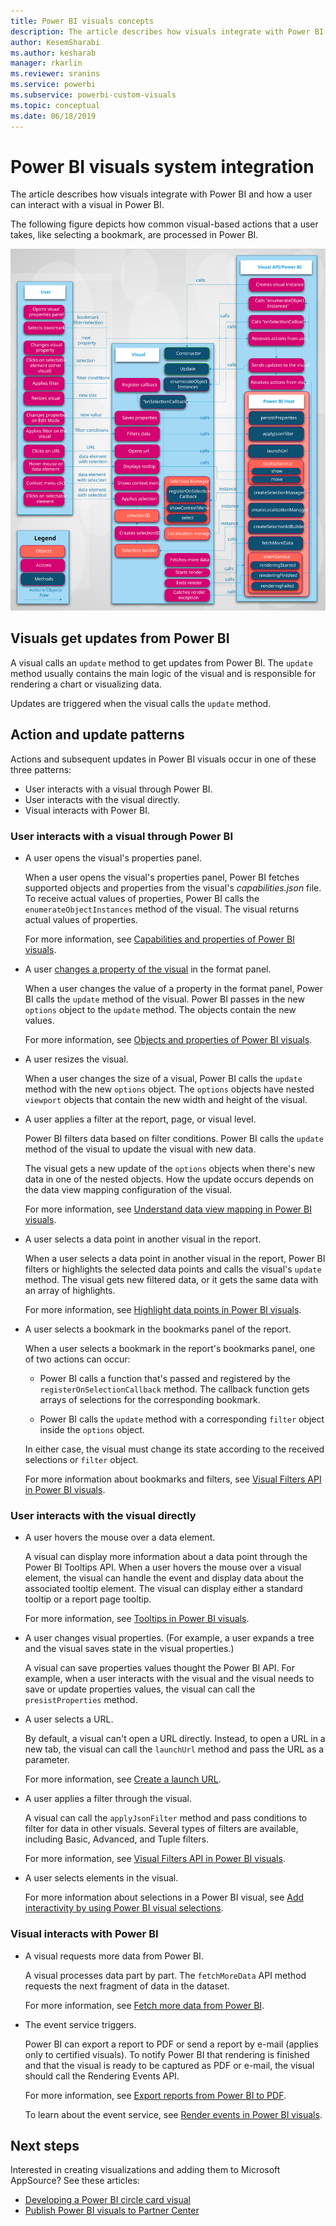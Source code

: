 ```yaml
---
title: Power BI visuals concepts
description: The article describes how visuals integrate with Power BI and how a user can interact with a visual in Power BI.
author: KesemSharabi
ms.author: kesharab
manager: rkarlin
ms.reviewer: sranins
ms.service: powerbi
ms.subservice: powerbi-custom-visuals
ms.topic: conceptual
ms.date: 06/18/2019
---
```


# Power BI visuals system integration

The article describes how visuals integrate with Power BI and how a user can interact with a visual in Power BI. 

The following figure depicts how common visual-based actions that a user takes, like selecting a bookmark, are processed in Power BI.

![Power BI visual action diagram](media/power-bi-visuals-concept/visual-concept.svg)

## Visuals get updates from Power BI

A visual calls an `update` method to get updates from Power BI. The `update` method usually contains the main logic of the visual and is responsible for rendering a chart or visualizing data.

Updates are triggered when the visual calls the `update` method.

## Action and update patterns

Actions and subsequent updates in Power BI visuals occur in one of these three patterns:

* User interacts with a visual through Power BI.
* User interacts with the visual directly.
* Visual interacts with Power BI.

### User interacts with a visual through Power BI

* A user opens the visual's properties panel.

    When a user opens the visual's properties panel, Power BI fetches supported objects and properties from the visual's *capabilities.json* file. To receive actual values of properties, Power BI calls the `enumerateObjectInstances` method of the visual. The visual returns actual values of properties.

    For more information, see [Capabilities and properties of Power BI visuals](capabilities.md).

* A user [changes a property of the visual](../../visuals/power-bi-visualization-customize-title-background-and-legend.md) in the format panel.

    When a user changes the value of a property in the format panel, Power BI calls the `update` method of the visual. Power BI passes in the new `options` object to the `update` method. The objects contain the new values.

    For more information, see [Objects and properties of Power BI visuals](objects-properties.md).

* A user resizes the visual.

    When a user changes the size of a visual, Power BI calls the `update` method with the new `options` object. The `options` objects have nested `viewport` objects that contain the new width and height of the visual.

* A user applies a filter at the report, page, or visual level.

    Power BI filters data based on filter conditions. Power BI calls the `update` method of the visual to update the visual with new data.

    The visual gets a new update of the `options` objects when there's new data in one of the nested objects. How the update occurs depends on the data view mapping configuration of the visual.

    For more information, see [Understand data view mapping in Power BI visuals](dataview-mappings.md).

* A user selects a data point in another visual in the report.

    When a user selects a data point in another visual in the report, Power BI filters or highlights the selected data points and calls the visual's `update` method. The visual gets new filtered data, or it gets the same data with an array of highlights.

    For more information, see [Highlight data points in Power BI visuals](highlight.md).

* A user selects a bookmark in the bookmarks panel of the report.

    When a user selects a bookmark in the report's bookmarks panel, one of two actions can occur:

    * Power BI calls a function that's passed and registered by the `registerOnSelectionCallback` method. The callback function gets arrays of selections for the corresponding bookmark.

    * Power BI calls the `update` method with a corresponding `filter` object inside the `options` object.

    In either case, the visual must change its state according to the received selections or `filter` object.

    For more information about bookmarks and filters, see [Visual Filters API in Power BI visuals](filter-api.md).

### User interacts with the visual directly

* A user hovers the mouse over a data element.

    A visual can display more information about a data point through the Power BI Tooltips API. When a user hovers the mouse over a visual element, the visual can handle the event and display data about the associated tooltip element. The visual can display either a standard tooltip or a report page tooltip.

    For more information, see [Tooltips in Power BI visuals](add-tooltips.md).

* A user changes visual properties. (For example, a user expands a tree and the visual saves state in the visual properties.)

    A visual can save properties values thought the Power BI API. For example, when a user interacts with the visual and the visual needs to save or update properties values, the visual can call the `presistProperties` method.

* A user selects a URL.

    By default, a visual can't open a URL directly. Instead, to open a URL in a new tab, the visual can call the `launchUrl` method and pass the URL as a parameter.

    For more information, see [Create a launch URL](launch-url.md).

* A user applies a filter through the visual.

    A visual can call the `applyJsonFilter` method and pass conditions to filter for data in other visuals. Several types of filters are available, including Basic, Advanced, and Tuple filters.

    For more information, see [Visual Filters API in Power BI visuals](filter-api.md).

* A user selects elements in the visual.

    For more information about selections in a Power BI visual, see [Add interactivity by using Power BI visual selections](selection-api.md).

### Visual interacts with Power BI

* A visual requests more data from Power BI.

    A visual processes data part by part. The `fetchMoreData` API method requests the next fragment of data in the dataset.

    For more information, see [Fetch more data from Power BI](fetch-more-data.md).

* The event service triggers.

    Power BI can export a report to PDF or send a report by e-mail (applies only to certified visuals). To notify Power BI that rendering is finished and that the visual is ready to be captured as PDF or e-mail, the visual should call the Rendering Events API.

    For more information, see [Export reports from Power BI to PDF](../../consumer/end-user-pdf.md).

    To learn about the event service, see [Render events in Power BI visuals](event-service.md).

## Next steps

Interested in creating visualizations and adding them to Microsoft AppSource? See these articles:

* [Developing a Power BI circle card visual](./develop-circle-card.md)
* [Publish Power BI visuals to Partner Center](office-store.md)
